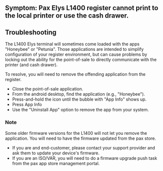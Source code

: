 ## Symptom: Pax Elys L1400 register cannot print to the local printer or use the cash drawer.

## Troubleshooting
The L1400 Elys terminal will sometimes come loaded with the apps "Honeybee" or "Petunia". Those applications are intended to simplify configuration of your register environment, but can cause problems by locking out the ability for the point-of-sale to directly communicate with the printer (and cash drawer).

To resolve, you will need to remove the offending application from the register.
* Close the point-of-sale application.
* From the android desktop, find the application (e.g., "Honeybee").
* Press-and-hold the icon until the bubble with "App Info" shows up.
* Press App Info
* Use the "Uninstall App" option to remove the app from your system.

### Note
Some older firmware versions for the L1400 will not let you remove the application. You will need to have the firmware updated from the pax store. 

* If you are and end-customer, please contact your support provider and ask them to update your device's firmware.
* If you are an ISO/VAR, you will need to do a firmware upgrade push task from the pax app store management portal.
